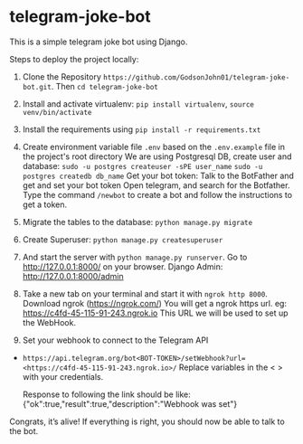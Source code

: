# telegram-joke-bot
This is a simple telegram joke bot using Django.


Steps to deploy the project locally:

1. Clone the Repository `https://github.com/GodsonJohn01/telegram-joke-bot.git`. Then `cd telegram-joke-bot`

1. Install and activate virtualenv: `pip install virtualenv`, `source venv/bin/activate`

3. Install the requirements using `pip install -r requirements.txt`

2. Create environment variable file `.env` based on the `.env.example` file in the project's root directory
   We are using Postgresql DB, create user and database:
          `sudo -u postgres createuser -sPE user_name`
          `sudo -u postgres createdb db_name`
  Get your bot token:
          Talk to the BotFather and get and set your bot token
          Open telegram, and search for the Botfather. Type the command `/newbot` to create a bot and follow the instructions to get a token.

4. Migrate the tables to the database: `python manage.py migrate`
5. Create Superuser: `python manage.py createsuperuser`
6. And start the server with `python manage.py runserver`. Go to http://127.0.0.1:8000/ on your browser. Django Admin: http://127.0.0.1:8000/admin

7. Take a new tab on your terminal and start it with `ngrok http 8000`. Download ngrok (https://ngrok.com/)
   You will get a ngrok https url. eg: https://c4fd-45-115-91-243.ngrok.io
   This URL we will be used to set up the WebHook.

8. Set your webhook to connect to the Telegram API
- `https://api.telegram.org/bot<BOT-TOKEN>/setWebhook?url=<https://c4fd-45-115-91-243.ngrok.io>/`
   Replace variables in the < > with your credentials.

   Response to following the link should be like:
   {"ok":true,"result":true,"description":"Webhook was set"}

Congrats, it’s alive!
If everything is right, you should now be able to talk to the bot.
